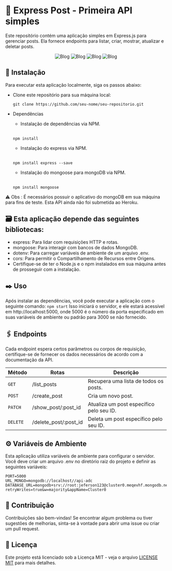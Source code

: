 # 🚀 Express Post - Primeira API simples
Este repositório contém uma aplicação simples em Express.js para gerenciar posts. Ela fornece endpoints para listar, criar, mostrar, atualizar e deletar posts.

<div align="center">
  
![Blog](https://img.shields.io/badge/Express.js-404D59?style=for-the-badge)
![Blog](https://img.shields.io/badge/Node.js-43853D?style=for-the-badge&logo=node.js&logoColor=white)
![Blog](https://img.shields.io/badge/JavaScript-F7DF1E?style=for-the-badge&logo=javascript&logoColor=black)
![Blog](https://img.shields.io/badge/MongoDB-4EA94B?style=for-the-badge&logo=mongodb&logoColor=white)

</div>

## 🔧 Instalação

Para executar esta aplicação localmente, siga os passos abaixo:

- Clone este repositório para sua máquina local:
  ```
  git clone https://github.com/seu-nome/seu-repositorio.git
  ```

- Dependências <br>
    - Instalação de dependências via NPM.<br><br>
  ``` <br>
  npm install
  ```
    - Instalação do express via NPM.<br><br>
  ``` <br>
  npm install express --save
  ```
    - Instalação do mongoose para mongoDB via NPM.<br><br>
  ``` <br>
  npm install mongoose 
  ```
⚠️ Obs : É necessários possuir o aplicativo do mongoDB em sua máquina para fins de teste. Esta API ainda não foi submetida ao Heroku.

## 🗃️ Esta aplicação depende das seguintes bibliotecas:

- express: Para lidar com requisições HTTP e rotas.
- mongoose: Para interagir com bancos de dados MongoDB.
- dotenv: Para carregar variáveis de ambiente de um arquivo .env.
- cors: Para permitir o Compartilhamento de Recursos entre Origens.
- Certifique-se de ter o Node.js e o npm instalados em sua máquina antes de prosseguir com a instalação.



## ✒️ Uso

Após instalar as dependências, você pode executar a aplicação com o seguinte comando:
`npm start`
Isso iniciará o servidor, e ele estará acessível em http://localhost:5000, onde 5000 é o número da porta especificado em suas variáveis de ambiente ou padrão para 3000 se não fornecido.



## 🖇️ Endpoints
Cada endpoint espera certos parâmetros ou corpos de requisição, certifique-se de fornecer os dados necessários de acordo com a documentação da API.

| Método | Rotas | Descrição |
|---|---|---|
| `GET` | /list_posts | Recupera uma lista de todos os posts.
| `POST` | /create_post | Cria um novo post.
| `PATCH` | /show_post/:post_id | Atualiza um post específico pelo seu ID.
| `DELETE` | /delete_post/:post_id | Deleta um post específico pelo seu ID.

## ⚙️ Variáveis de Ambiente

Esta aplicação utiliza variáveis de ambiente para configurar o servidor. Você deve criar um arquivo .env no diretório raiz do projeto e definir as seguintes variáveis:

```
PORT=5000
URL_MONGO=mongodb://localhost//api-adc
DATABASE_URL=mongodb+srv://root:jeferson123@cluster0.meqevhf.mongodb.net/?retryWrites=true&w=majority&appName=Cluster0
```


## 🎁 Contribuição

Contribuições são bem-vindas! Se encontrar algum problema ou tiver sugestões de melhorias, sinta-se à vontade para abrir uma issue ou criar um pull request.


## 📄 Licença

Este projeto está licenciado sob a Licença MIT - veja o arquivo [LICENSE MIT](https://choosealicense.com/licenses/mit/) para mais detalhes.
